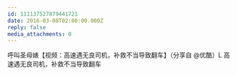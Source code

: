 ```yaml
---
id: 111137527879441721
date: 2016-03-08T02:00:00.000Z
reply: false
media_attachments: 0
---
```


呼叫圣母婊【视频：高速遇无良司机，补救不当导致翻车】（分享自 @优酷）L 高速遇无良司机，补救不当导致翻车 ​​​​

